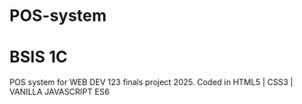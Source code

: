 # POS-system
<h1>BSIS 1C</h1>
<p>POS system for WEB DEV 123 finals project 2025. Coded in HTML5 | CSS3 | VANILLA JAVASCRIPT ES6</p>

